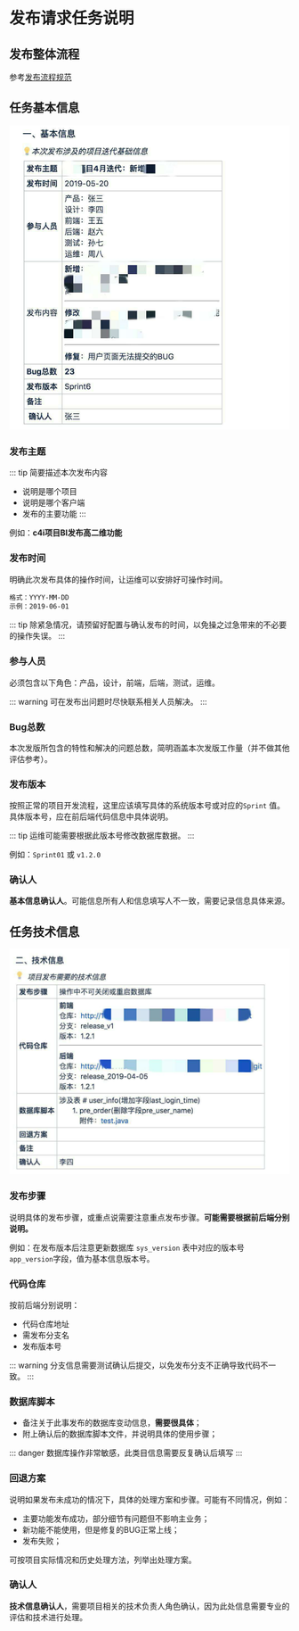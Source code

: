 # 发布请求任务说明

## 发布整体流程

参考[发布流程规范](./release-flow.md)

## 任务基本信息

![jira-task](../../assets/jira-task.jpg)

### 发布主题 <Badge text="必填" type="error"/>

::: tip 简要描述本次发布内容
- 说明是哪个项目
- 说明是哪个客户端
- 发布的主要功能
:::

例如：**c4i项目BI发布高二维功能**

### 发布时间 <Badge text="必填" type="error"/>

明确此次发布具体的操作时间，让运维可以安排好可操作时间。

```bash
格式：YYYY-MM-DD
示例：2019-06-01
```

::: tip
除紧急情况，请预留好配置与确认发布的时间，以免操之过急带来的不必要的操作失误。
:::

### 参与人员 <Badge text="必填" type="error"/>

必须包含以下角色：产品，设计，前端，后端，测试，运维。

::: warning
可在发布出问题时尽快联系相关人员解决。
:::

### Bug总数 <Badge text="必填" type="error"/>

本次发版所包含的特性和解决的问题总数，简明涵盖本次发版工作量（并不做其他评估参考）。

### 发布版本 <Badge text="必填" type="error"/>

按照正常的项目开发流程，这里应该填写具体的系统版本号或对应的`Sprint` 值。具体版本号，应在前后端代码信息中具体说明。

::: tip
运维可能需要根据此版本号修改数据库数据。
:::

例如：`Sprint01` 或 `v1.2.0`

### 确认人 <Badge text="必填" type="error"/>

**基本信息确认人**。可能信息所有人和信息填写人不一致，需要记录信息具体来源。

## 任务技术信息

![jira-tech-info](../../assets/jira-tech-info.jpg)


### 发布步骤 <Badge text="选填" type="warning"/>

说明具体的发布步骤，或重点说需要注意重点发布步骤。**可能需要根据前后端分别说明。**

例如：在发布版本后注意更新数据库 `sys_version` 表中对应的版本号 `app_version`字段，值为基本信息版本号。

### 代码仓库 <Badge text="必填" type="error"/>

按前后端分别说明：

- 代码仓库地址
- 需发布分支名
- 发布版本号

::: warning
分支信息需要测试确认后提交，以免发布分支不正确导致代码不一致。
:::

### 数据库脚本 <Badge text="必填" type="error"/>

- 备注关于此事发布的数据库变动信息，**需要很具体**；
- 附上确认后的数据库脚本文件，并说明具体的使用步骤；

::: danger
数据库操作非常敏感，此类目信息需要反复确认后填写
:::

### 回退方案 <Badge text="必填" type="error"/>

说明如果发布未成功的情况下，具体的处理方案和步骤。可能有不同情况，例如：

- 主要功能发布成功，部分细节有问题但不影响主业务；
- 新功能不能使用，但是修复的BUG正常上线；
- 发布失败；

可按项目实际情况和历史处理方法，列举出处理方案。

### 确认人 <Badge text="必填" type="error"/>

**技术信息确认人**，需要项目相关的技术负责人角色确认，因为此处信息需要专业的评估和技术进行处理。
